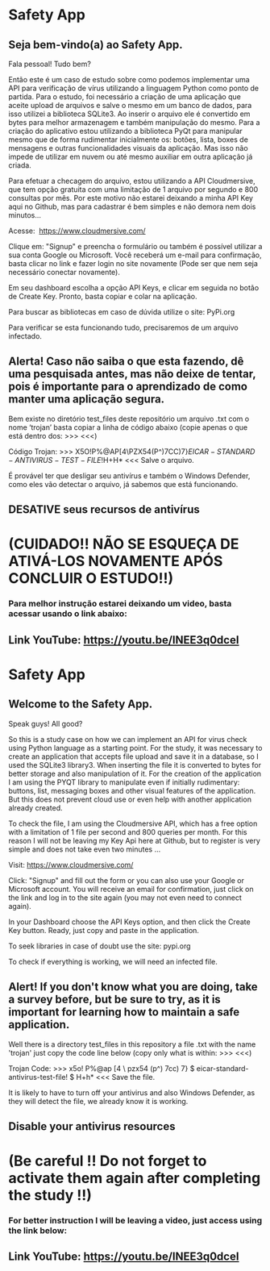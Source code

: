 # Safety App
## Seja bem-vindo(a) ao Safety App.

Fala pessoal! Tudo bem?

Então este é um caso de estudo sobre como podemos implementar uma API para verificação de vírus utilizando a linguagem Python como ponto de partida.
Para o estudo, foi necessário a criação de uma aplicação que aceite upload de arquivos e salve o mesmo em um banco de dados, para isso utilizei a biblioteca SQLite3. 
Ao inserir o arquivo ele é convertido em bytes para melhor armazenagem e também manipulação do mesmo.
Para a criação do aplicativo estou utilizando a biblioteca PyQt para manipular mesmo que de forma rudimentar inicialmente os: botões, lista, boxes de mensagens e outras funcionalidades visuais da aplicação.
Mas isso não impede de utilizar em nuvem ou até mesmo auxiliar em outra aplicação já criada.

Para efetuar a checagem do arquivo, estou utilizando a API Cloudmersive, que tem opção gratuita com uma limitação de 1 arquivo por segundo e 800 consultas por mês. Por este motivo não estarei deixando a minha API Key aqui no Github, mas para cadastrar é bem simples e não demora nem dois minutos...

Acesse:  https://www.cloudmersive.com/

Clique em: "Signup" e preencha o formulário ou também é possível utilizar a sua conta Google ou Microsoft.
Você receberá um e-mail para confirmação, basta clicar no link e fazer login no site novamente (Pode ser que nem seja necessário conectar novamente).

Em seu dashboard escolha a opção API Keys, e clicar em seguida no botão de Create Key. Pronto, basta copiar e colar na aplicação.

Para buscar as bibliotecas em caso de dúvida utilize o site: PyPi.org

Para verificar se esta funcionando tudo, precisaremos de um arquivo infectado.

## Alerta! Caso não saiba o que esta fazendo, dê uma pesquisada antes, mas não deixe de tentar, pois é importante para o aprendizado de como manter uma aplicação segura.
Bem existe no diretório test_files deste repositório um arquivo .txt com o nome ‘trojan’ basta copiar a linha de código abaixo (copie apenas o que está dentro dos: >>> <<<)

Código Trojan: >>> X5O!P%@AP[4\PZX54(P^)7CC)7}$EICAR-STANDARD-ANTIVIRUS-TEST-FILE!$H+H* <<<
Salve o arquivo.

É provável ter que desligar seu antivírus e também o Windows Defender, como eles vão detectar o arquivo, já sabemos que está funcionando.

## DESATIVE seus recursos de antivírus 
# (CUIDADO!! NÃO SE ESQUEÇA DE ATIVÁ-LOS NOVAMENTE APÓS CONCLUIR O ESTUDO!!)

### Para melhor instrução estarei deixando um video, basta acessar usando o link abaixo:
## Link YouTube: https://youtu.be/lNEE3q0dceI

# Safety App
## Welcome to the Safety App.

Speak guys! All good?

So this is a study case on how we can implement an API for virus check using Python language as a starting point.
For the study, it was necessary to create an application that accepts file upload and save it in a database, so I used the SQLite3 library3.
When inserting the file it is converted to bytes for better storage and also manipulation of it.
For the creation of the application I am using the PYQT library to manipulate even if initially rudimentary: buttons, list, messaging boxes and other visual features of the application.
But this does not prevent cloud use or even help with another application already created.

To check the file, I am using the Cloudmersive API, which has a free option with a limitation of 1 file per second and 800 queries per month. For this reason I will not be leaving my Key Api here at Github, but to register is very simple and does not take even two minutes ...

Visit: https://www.cloudmersive.com/

Click: "Signup" and fill out the form or you can also use your Google or Microsoft account.
You will receive an email for confirmation, just click on the link and log in to the site again (you may not even need to connect again).

In your Dashboard choose the API Keys option, and then click the Create Key button. Ready, just copy and paste in the application.

To seek libraries in case of doubt use the site: pypi.org

To check if everything is working, we will need an infected file.

## Alert! If you don't know what you are doing, take a survey before, but be sure to try, as it is important for learning how to maintain a safe application.
Well there is a directory test_files in this repository a file .txt with the name 'trojan' just copy the code line below (copy only what is within: >>> <<<)

Trojan Code: >>> x5o! P%@ap [4 \ pzx54 (p^) 7cc) 7} $ eicar-standard-antivirus-test-file! $ H+h* <<<
Save the file.

It is likely to have to turn off your antivirus and also Windows Defender, as they will detect the file, we already know it is working.

## Disable your antivirus resources
# (Be careful !! Do not forget to activate them again after completing the study !!)

### For better instruction I will be leaving a video, just access using the link below:
## Link YouTube: https://youtu.be/lNEE3q0dceI